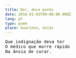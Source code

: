 ```yaml
---
title: Dor, doce ponto
date: 2016-01-03T00:00:00.000Z
lang: pt
type: poem
place: Guarinos, Goiás
---
```


<pre>
Que indignação deva ter
O médico que morre rápido
Na ânsia de curar.
</pre>
